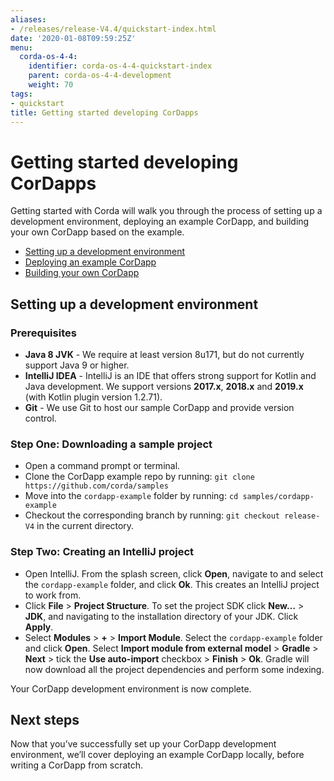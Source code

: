 ```yaml
---
aliases:
- /releases/release-V4.4/quickstart-index.html
date: '2020-01-08T09:59:25Z'
menu:
  corda-os-4-4:
    identifier: corda-os-4-4-quickstart-index
    parent: corda-os-4-4-development
    weight: 70
tags:
- quickstart
title: Getting started developing CorDapps
---
```



# Getting started developing CorDapps



Getting started with Corda will walk you through the process of setting up a development environment, deploying an example CorDapp, and building your own CorDapp based on the example.


* [Setting up a development environment](#setting-up-a-development-environment)
* [Deploying an example CorDapp](./quickstart-deploy.html)
* [Building your own CorDapp](./quickstart-build.html)


## Setting up a development environment


### Prerequisites


* **Java 8 JVK** - We require at least version 8u171, but do not currently support Java 9 or higher.
* **IntelliJ IDEA** - IntelliJ is an IDE that offers strong support for Kotlin and Java development. We support versions **2017.x**, **2018.x** and **2019.x** (with Kotlin plugin version 1.2.71).
* **Git** - We use Git to host our sample CorDapp and provide version control.


### Step One: Downloading a sample project


* Open a command prompt or terminal.
* Clone the CorDapp example repo by running: `git clone https://github.com/corda/samples`
* Move into the `cordapp-example` folder by running: `cd samples/cordapp-example`
* Checkout the corresponding branch by running: `git checkout release-V4` in the current directory.


### Step Two: Creating an IntelliJ project


* Open IntelliJ. From the splash screen, click **Open**, navigate to and select the `cordapp-example` folder, and click **Ok**. This creates an IntelliJ project to work from.
* Click **File** >  **Project Structure**. To set the project SDK click **New…** > **JDK**, and navigating to the installation directory of your JDK. Click **Apply**.
* Select **Modules** > **+** > **Import Module**. Select the `cordapp-example` folder and click **Open**. Select **Import module from external model** > **Gradle** > **Next** > tick the **Use auto-import** checkbox > **Finish** > **Ok**. Gradle will now download all the project dependencies and perform some indexing.

Your CorDapp development environment is now complete.


## Next steps

Now that you’ve successfully set up your CorDapp development environment, we’ll cover deploying an example CorDapp locally, before writing a CorDapp from scratch.


